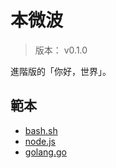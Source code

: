 本微波
=======


> 版本： v0.1.0

進階版的「你好，世界」。



## 範本

* [bash.sh](./src/sh_bash/main.sh)
* [node.js](./src/js_node/main.js)
* [golang.go](./src/go_golang/main.go)

